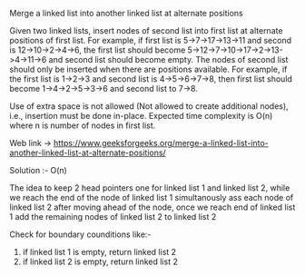 Merge a linked list into another linked list at alternate positions

Given two linked lists, insert nodes of second list into first list at alternate positions of first list. 
For example, if first list is 5->7->17->13->11 and second is 12->10->2->4->6, the first list should become 5->12->7->10->17->2->13->4->11->6 and second list should become empty. The nodes of second list should only be inserted when there are positions available. For example, if the first list is 1->2->3 and second list is 4->5->6->7->8, then first list should become 1->4->2->5->3->6 and second list to 7->8.

Use of extra space is not allowed (Not allowed to create additional nodes), i.e., insertion must be done in-place. Expected time complexity is O(n) where n is number of nodes in first list. 

Web link -> https://www.geeksforgeeks.org/merge-a-linked-list-into-another-linked-list-at-alternate-positions/

Solution :- O(n)

The idea to keep 2 head pointers one for linked list 1 and linked list 2,
while we reach the end of the node of linked list 1 simultanously ass each node of linked list 2 after moving ahead of the node, 
once we reach end of linked list 1 add the remaining nodes of linked list 2 to linked list 2

Check for boundary counditions like:-
1) if linked list 1 is empty, return linked list 2
2) if linked list 2 is empty, return linked list 2
